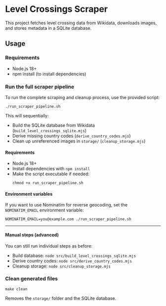 # Level Crossings Scraper

This project fetches level crossing data from Wikidata, downloads images, and stores metadata in a SQLite database.

## Usage

### Requirements
- Node.js 18+
- npm install (to install dependencies)


### Run the full scraper pipeline

To run the complete scraping and cleanup process, use the provided script:

```
./run_scraper_pipeline.sh
```

This will sequentially:
- Build the SQLite database from Wikidata (`build_level_crossings_sqlite.mjs`)
- Derive missing country codes (`derive_country_codes.mjs`)
- Clean up unreferenced images in `storage/` (`cleanup_storage.mjs`)

#### Requirements
- Node.js 18+
- Install dependencies with `npm install`
- Make the script executable if needed:
	```
	chmod +x run_scraper_pipeline.sh
	```

#### Environment variables
If you want to use Nominatim for reverse geocoding, set the `NOMINATIM_EMAIL` environment variable:
```
NOMINATIM_EMAIL=you@example.com ./run_scraper_pipeline.sh
```

---

#### Manual steps (advanced)

You can still run individual steps as before:

- Build database: `node src/build_level_crossings_sqlite.mjs`
- Derive country codes: `node src/derive_country_codes.mjs`
- Cleanup storage: `node src/cleanup_storage.mjs`

### Clean generated files
```
make clean
```

Removes the `storage/` folder and the SQLite database.
